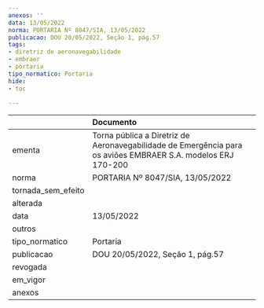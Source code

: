 ```yaml
---
anexos: ''
data: 13/05/2022
norma: PORTARIA Nº 8047/SIA, 13/05/2022
publicacao: DOU 20/05/2022, Seção 1, pág.57
tags:
- diretriz de aeronavegabilidade
- embraer
- portaria
tipo_normatico: Portaria
hide: 
- toc 
 
---
```


|                    | Documento                                                                                                    |
|:-------------------|:-------------------------------------------------------------------------------------------------------------|
| ementa             | Torna pública a Diretriz de Aeronavegabilidade de Emergência para os aviões EMBRAER S.A. modelos ERJ 170-200 |
| norma              | PORTARIA Nº 8047/SIA, 13/05/2022                                                                             |
| tornada_sem_efeito |                                                                                                              |
| alterada           |                                                                                                              |
| data               | 13/05/2022                                                                                                   |
| outros             |                                                                                                              |
| tipo_normatico     | Portaria                                                                                                     |
| publicacao         | DOU 20/05/2022, Seção 1, pág.57                                                                              |
| revogada           |                                                                                                              |
| em_vigor           |                                                                                                              |
| anexos             |                                                                                                              |